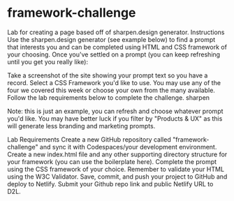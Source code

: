 # framework-challenge
Lab for creating a page based off of sharpen.design generator.
Instructions
Use the sharpen.design generator (see example below) to find a prompt that interests you and can be completed using HTML and CSS framework of your choosing. Once you've settled on a prompt (you can keep refreshing until you get you really like):

Take a screenshot of the site showing your prompt text so you have a record.
Select a CSS Framework you'd like to use. You may use any of the four we covered this week or choose your own from the many available.
Follow the lab requirements below to complete the challenge.
sharpen

Note: this is just an example, you can refresh and choose whatever prompt you'd like. You may have better luck if you filter by "Products &  UX" as this will generate less branding and marketing prompts.

Lab Requirements
Create a new GitHub repository called "framework-challenge" and sync it with Codespaces/your development environment.
Create a new index.html file and any other supporting directory structure for your framework (you can use the boilerplate here).
Complete the prompt using the CSS framework of your choice.
Remember to validate your HTML using the W3C Validator.
Save, commit, and push your project to GitHub and deploy to Netlify.
Submit your Github repo link and public Netlify URL to D2L.